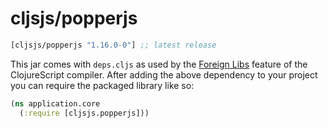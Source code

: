 # cljsjs/popperjs

[](dependency)
```clojure
[cljsjs/popperjs "1.16.0-0"] ;; latest release
```
[](/dependency)

This jar comes with `deps.cljs` as used by the [Foreign Libs][flibs] feature
of the ClojureScript compiler. After adding the above dependency to your project
you can require the packaged library like so:

```clojure
(ns application.core
  (:require [cljsjs.popperjs]))
```

[flibs]: https://clojurescript.org/reference/packaging-foreign-deps
